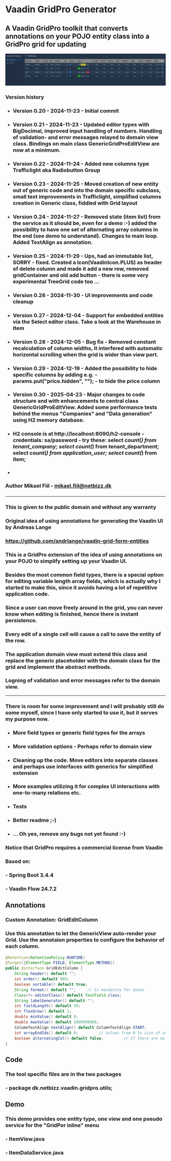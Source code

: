 # Vaadin GridPro Generator

## A Vaadin GridPro toolkit that converts annotations on your POJO entity class into a GridPro grid for updating
![cover image](https://github.com/MikaelFiil/vaadin-gridpro-generator/blob/main/cover.png?raw=true)

### Version history
* ### Version 0.20 - 2024-11-23  - Initial commit
* ### Version 0.21 - 2024-11-23  - Updated editor types with BigDecimal, improved input handling of numbers. Handling of validation- and error messages relayed to domain view class. Bindings on main class GenericGridProEditView are now at a minimum.
* ### Version 0.22 - 2024-11-24  - Added new columns type Trafficlight aka Radiobutton Group
* ### Version 0.23 - 2024-11-25  - Moved creation of new entity out of generic code and into the domain specific subclass, small text improvements in Trafficlight, simplified columns creation in Generic class, fiddled with Grid layout
* ### Version 0.24 - 2024-11-27  - Removed state (item list) from the service as it should be, even for a demo :-) added the possibility to have one set of alternating array columns in the end (see demo to understand). Changes to main loop. Added TextAlign as annotation.
* ### Version 0.25 - 2024-11-29  - Ups, had an immutable list, SORRY - fixed. Created a Icon(VaadinIcon.PLUS) as header of delete column and made it add a new row, removed gridContainer and old add button  - there is some very experimental TreeGrid code too ...
* ### Version 0.26 - 2024-11-30  - UI improvements and code cleanup
* ### Version 0.27 - 2024-12-04  - Support for embedded entities via the Select editor class. Take a look at the Warehouse in Item
* ### Version 0.28 - 2024-12-05  - Bug fix - Removed constant recalculation of column widths, it interfered with automatic horizontal scrolling when the grid is wider than view port. 
* ### Version 0.29 - 2024-12-19  - Added the possibility to hide specific columns by adding e.g. -  params.put("price.hidden", ""); - to hide the price column  
* ### Version 0.30 - 2025-04-23  - Major changes to code structure and with enhancements to central class GenericGridProEditView. Added some performance tests behind the menus "Companies" and "Data generation" using H2 memory database.
* ###                              H2 console is at http://localhost:8090/h2-console  - credentials: sa/password - try these:  select count(*) from tenant_company;   select count(*) from tenant_department;  select count(*) from application_user;  select count(*) from item;  
* ###        
### Author Mikael Fiil - mikael.fiil@netbizz.dk
###

*** 
### This is given to the public domain and without any warranty
### Original idea of using annotations for generating the Vaadin UI by Andreas Lange
### https://github.com/andrlange/vaadin-grid-form-entities
###
### This is a GridPro extension of the idea of using annotations on your POJO to simplify setting up your Vaadin UI.
### Besides the most common field types, there is a special option for editing variable length array fields, which is actually why I started to make this, since it avoids having a lot of repetitive application code.
### Since a user can move freely around in the grid, you can never know when editing is finished, hence there is instant persistence.
### Every edit of a single cell will cause a call to save the entity of the row.
### The application domain view must extend this class and replace the generic placeholder with the domain class for the grid and implement the abstract methods.
### Logning of validation and error messages refer to the domain view.
***
### There is room for some improvement and I will probably still do some myself, since I have only started to use it, but it serves my purpose now.
* ### More field types or generic field types for the arrays
* ### More validation options - Perhaps refer to domain view
* ### Cleaning up the code. Move editors into separate classes and perhaps use interfaces with generics for simplified extension 
* ### More examples utilizing it for complex UI interactions with one-to-many relations etc.
* ### Tests
* ### Better readme ;-) 
* ### ... Oh yes, remove any bugs not yet found :-)
###
###  Notice that GridPro requires a commercial license from Vaadin
###

### Based on:
### - Spring Boot 3.4.4
### - Vaadin Flow 24.7.2

## Annotations

### Custom Annotation: GridEditColumn
### Use this annotation to let the GenericView auto-render your Grid. Use the annotaion properties to configure the behavior of each column. 

```JAVA
@Retention(RetentionPolicy.RUNTIME)
@Target({ElementType.FIELD, ElementType.METHOD})
public @interface GridEditColumn {
    String header() default "";
    int order() default 999;
    boolean sortable() default true;
    String format() default "";     // Is mandatory for dates
    Class<?> editorClass() default TextField.class;
    String labelGenerator() default "";
    int fieldLength() default 50;
    int flexGrow() default 1;
    double minValue() default 0;
    double maxValue() default 1999999999;
    ColumnTextAlign textAlign() default ColumnTextAlign.START;
    int arrayEndIdx() default 0;         // Values from 0 to size of array
    boolean alternatingCol() default false;         // If there are multiple array columns they may alternate in the grid
}
```

## Code
### The tool specific files are in the two packages
###  - package dk.netbizz.vaadin.gridpro.utils;
### 

## Demo
### This demo provides one entity type, one view and one pseudo service for the "GridPor inline" menu
### - ItemView.java
### - ItemDataService.java
